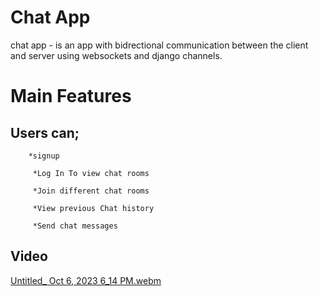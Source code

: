 # Chat App

chat app - is an app with bidrectional communication between the client and server using websockets and django channels.

# Main Features <br>
  ## Users can;

        *signup
         
         *Log In To view chat rooms
         
         *Join different chat rooms
         
         *View previous Chat history
         
         *Send chat messages
  
  
## Video 




[Untitled_ Oct 6, 2023 6_14 PM.webm](https://github.com/4liyo/ChatRooms/assets/145232051/a973f307-9ace-4b5c-809d-fb2148879366)
